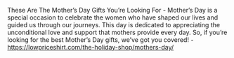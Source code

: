 These Are The Mother’s Day Gifts You’re Looking For - Mother’s Day is a special occasion to celebrate the women who have shaped our lives and guided us through our journeys. This day is dedicated to appreciating the unconditional love and support that mothers provide every day. So, if you’re looking for the best Mother’s Day gifts, we’ve got you covered! - https://lowpriceshirt.com/the-holiday-shop/mothers-day/
